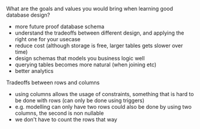 What are the goals and values you would bring when learning good database design?


- more future proof database schema
- understand the tradeoffs between different design, and applying the right one for your usecase
- reduce cost (although storage is free, larger tables gets slower over time)
- design schemas that models you business logic well
- querying tables becomes more natural (when joining etc)
- better analytics


Tradeoffs between rows and columns
- using columns allows the usage of constraints, something that is hard to be done with rows (can only be done using triggers)
- e.g. modelling can only have two rows could also be done by using two columns, the second is non nullable
- we don't have to count the rows that way


